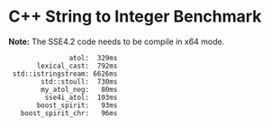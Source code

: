 # C++ String to Integer Benchmark

**Note:** The SSE4.2 code needs to be compile in x64 mode.

```
               atol:  329ms
       lexical_cast:  792ms
 std::istringstream: 6626ms
        std::stoull:  730ms
        my_atol_neg:   80ms
         sse4i_atol:  103ms
       boost_spirit:   93ms
   boost_spirit_chr:   96ms
```
